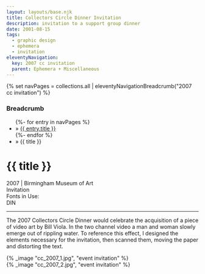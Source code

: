 ```yaml
---
layout: layouts/base.njk
title: Collectors Circle Dinner Invitation
description: invitation to a support group dinner
date: 2001-08-15
tags:
  - graphic design
  - ephemera
  - invitation
eleventyNavigation:
  key: 2007 cc invitation
  parent: Ephemera + Miscellaneous
---
```

{% set navPages = collections.all | eleventyNavigationBreadcrumb("2007 cc invitation") %}
<div class="breadcrumb">
    <h3 class="visually-hidden">Breadcrumb</h3>
	<ul class="nav">
            {%- for entry in navPages %}
		<li class="nav-item"{% if entry.url == page.url %} class="active-breadcrumb"{% endif %}> » <a href="{{ entry.url }}">{{ entry.title }}</a></li>
  	    	{%- endfor %}
	    <li class="nav-item"><active-breadcrumb>» {{ title }}</active-breadcrumb></li>
	</ul>
</div>
<div class="container">
	<div class="row"></div>
	<div class="row">
		<div class="col">
			<h1>{{ title }}</h1>
			<figcaption>2007 | Birmingham Museum of Art</figcaption>
			<figcaption>Invitation</figcaption>
			<figcaption>Fonts in Use:</br>DIN</figcaption>
            <hr>
			<p>The 2007 Collectors Circle Dinner would celebrate the acquisition of a piece of video art by Bill Viola. In the two channel video a man and woman slowly emerge out of rippling water. To reference this effect, I designed the elements necessary for the invitation, then scanned them, moving the paper and distorting the text.</p>
		</div>
        <div class="col-1 col-1-md col-1-lg"></div>
        <div class="col">
			{% _image "cc_2007_1.jpg", "event invitation" %}
			</br>
			{% _image "cc_2007_2.jpg", "event invitation" %}
		</div>
        <div class="col-1 col-1-md col-1-lg"></div>
	</div>
</div>